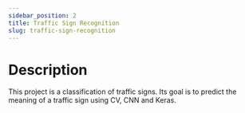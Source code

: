 ```yaml
---
sidebar_position: 2
title: Traffic Sign Recognition
slug: traffic-sign-recognition
---
```


# Description

This project is a classification of traffic signs. Its goal is to predict the meaning of a traffic sign using CV, CNN and Keras.
